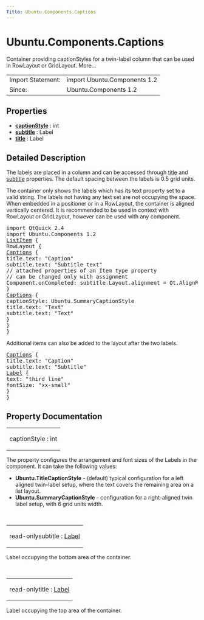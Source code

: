 ```yaml
---
Title: Ubuntu.Components.Captions
---
```


# Ubuntu.Components.Captions

<span class="subtitle"></span>
<!-- $$$Captions-brief -->
<p>Container providing captionStyles for a twin-label column that can be used in RowLayout or GridLayout. More...</p>
<!-- @@@Captions -->
<table class="alignedsummary">
<tr><td class="memItemLeft rightAlign topAlign"> Import Statement:</td><td class="memItemRight bottomAlign"> import Ubuntu.Components 1.2</td></tr><tr><td class="memItemLeft rightAlign topAlign"> Since:</td><td class="memItemRight bottomAlign">  Ubuntu.Components 1.2</td></tr></table><ul>
</ul>
<h2 id="properties">Properties</h2>
<ul>
<li class="fn"><b><b><a href="#captionStyle-prop">captionStyle</a></b></b> : int</li>
<li class="fn"><b><b><a href="#subtitle-prop">subtitle</a></b></b> : Label</li>
<li class="fn"><b><b><a href="#title-prop">title</a></b></b> : Label</li>
</ul>
<!-- $$$Captions-description -->
<h2 id="details">Detailed Description</h2>
</p>
<p>The labels are placed in a column and can be accessed through <a href="#title-prop">title</a> and <a href="#subtitle-prop">subtitle</a> properties. The default spacing between the labels is 0.5 grid units.</p>
<p>The container only shows the labels which has its text property set to a valid string. The labels not having any text set are not occupying the space. When embedded in a positioner or in a RowLayout, the container is aligned vertically centered. It is recommended to be used in context with RowLayout or GridLayout, however can be used with any component.</p>
<pre class="qml">import QtQuick 2.4
import Ubuntu.Components 1.2
<span class="type"><a href="Ubuntu.Components.ListItem.md">ListItem</a></span> {
<span class="type">RowLayout</span> {
<span class="type"><a href="index.html">Captions</a></span> {
<span class="name">title</span>.text: <span class="string">&quot;Caption&quot;</span>
<span class="name">subtitle</span>.text: <span class="string">&quot;Subtitle text&quot;</span>
<span class="comment">// attached properties of an Item type property</span>
<span class="comment">// can be changed only with assignment</span>
<span class="name">Component</span>.onCompleted: <span class="name">subtitle</span>.<span class="name">Layout</span>.<span class="name">alignment</span> <span class="operator">=</span> <span class="name">Qt</span>.<span class="name">AlignRight</span>
}
<span class="type"><a href="index.html">Captions</a></span> {
<span class="name">captionStyle</span>: <span class="name">Ubuntu</span>.<span class="name">SummaryCaptionStyle</span>
<span class="name">title</span>.text: <span class="string">&quot;Text&quot;</span>
<span class="name">subtitle</span>.text: <span class="string">&quot;Text&quot;</span>
}
}
}</pre>
<p>Additional items can also be added to the layout after the two labels.</p>
<pre class="qml"><span class="type"><a href="index.html">Captions</a></span> {
<span class="name">title</span>.text: <span class="string">&quot;Caption&quot;</span>
<span class="name">subtitle</span>.text: <span class="string">&quot;Subtitle&quot;</span>
<span class="type"><a href="Ubuntu.Components.Label.md">Label</a></span> {
<span class="name">text</span>: <span class="string">&quot;third line&quot;</span>
<span class="name">fontSize</span>: <span class="string">&quot;xx-small&quot;</span>
}
}</pre>
<!-- @@@Captions -->
<h2>Property Documentation</h2>
<!-- $$$captionStyle -->
<table class="qmlname"><tr valign="top" id="captionStyle-prop"><td class="tblQmlPropNode"><p><span class="name">captionStyle</span> : <span class="type">int</span></p></td></tr></table><p>The property configures the arrangement and font sizes of the Labels in the component. It can take the following values:</p>
<ul>
<li><b>Ubuntu.TitleCaptionStyle</b> - (default) typical configuration for a left aligned twin-label setup, where the text covers the remaining area on a list layout.</li>
<li><b>Ubuntu.SummaryCaptionStyle</b> - configuration for a right-aligned twin label setup, with 6 grid units width.</li>
</ul>
<!-- @@@captionStyle -->
<br/>
<!-- $$$subtitle -->
<table class="qmlname"><tr valign="top" id="subtitle-prop"><td class="tblQmlPropNode"><p><span class="qmlreadonly">read-only</span><span class="name">subtitle</span> : <span class="type"><a href="Ubuntu.Components.Label.md">Label</a></span></p></td></tr></table><p>Label occupying the bottom area of the container.</p>
<!-- @@@subtitle -->
<br/>
<!-- $$$title -->
<table class="qmlname"><tr valign="top" id="title-prop"><td class="tblQmlPropNode"><p><span class="qmlreadonly">read-only</span><span class="name">title</span> : <span class="type"><a href="Ubuntu.Components.Label.md">Label</a></span></p></td></tr></table><p>Label occupying the top area of the container.</p>
<!-- @@@title -->
<br/>
